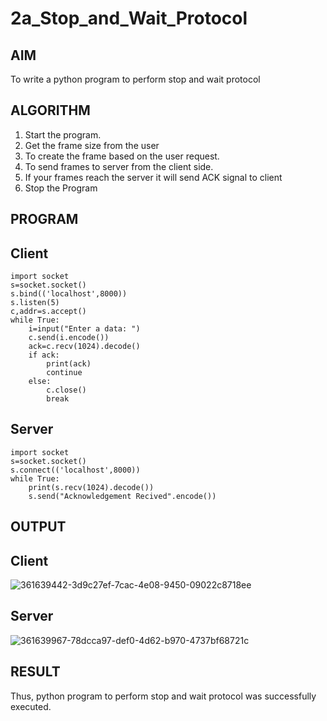 # 2a_Stop_and_Wait_Protocol
## AIM 
To write a python program to perform stop and wait protocol
## ALGORITHM
1. Start the program.
2. Get the frame size from the user
3. To create the frame based on the user request.
4. To send frames to server from the client side.
5. If your frames reach the server it will send ACK signal to client
6. Stop the Program
## PROGRAM
## Client

```
import socket
s=socket.socket()
s.bind(('localhost',8000))
s.listen(5)
c,addr=s.accept()
while True:
    i=input("Enter a data: ")
    c.send(i.encode())
    ack=c.recv(1024).decode()
    if ack:
        print(ack)
        continue
    else:
        c.close()
        break
```
## Server
```
import socket
s=socket.socket()
s.connect(('localhost',8000))
while True:
    print(s.recv(1024).decode())
    s.send("Acknowledgement Recived".encode())
 ```   
## OUTPUT
## Client 

![361639442-3d9c27ef-7cac-4e08-9450-09022c8718ee](https://github.com/user-attachments/assets/ac9a8071-78d8-4950-aea0-e0d86a376e5e)

## Server

![361639967-78dcca97-def0-4d62-b970-4737bf68721c](https://github.com/user-attachments/assets/c553cbd2-c938-4621-9bc1-8ded7df32512)

## RESULT
Thus, python program to perform stop and wait protocol was successfully executed.
